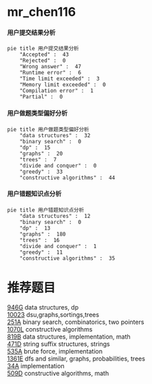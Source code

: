 # mr_chen116

<!-- tabs:start -->



#### **用户提交结果分析**

```mermaid
pie title 用户提交结果分析
    "Accepted" :  43
    "Rejected" :  0
    "Wrong answer" :  47
    "Runtime error" :  6
    "Time limit exceeded" :  3
    "Memory limit exceeded" :  0
    "Compilation error" :  1
    "Partial" :  0
```

#### **用户做题类型偏好分析**

```mermaid
pie title 用户做题类型偏好分析
    "data structures" :  32
    "binary search" :  0
    "dp" :  15
    "graphs" :  20
    "trees" :  7
    "divide and conquer" :  0
    "greedy" :  33
    "constructive algorithms" :  44
```
#### **用户错题知识点分析**

```mermaid
pie title 用户错题知识点分析
    "data structures" :  12
    "binary search" :  0
    "dp" :  13
    "graphs" :  180
    "trees" :  16
    "divide and conquer" :  1
    "greedy" :  11
    "constructive algorithms" :  35
```



<!-- tabs:end -->
# 推荐题目
[946G](https://codeforces.com/contest/946/problem/G)		data structures,
                        dp		  
[10023](https://codeforces.com/contest/1002/problem/3)		dsu,graphs,sortings,trees		  
[251A](https://codeforces.com/contest/251/problem/A)		binary search,
                        combinatorics,
                        two pointers		  
[1070L](https://codeforces.com/contest/1070/problem/L)		constructive algorithms		  
[819B](https://codeforces.com/contest/819/problem/B)		data structures,
                        implementation,
                        math		  
[471D](https://codeforces.com/contest/471/problem/D)		string suffix structures,
                        strings		  
[535A](https://codeforces.com/contest/535/problem/A)		brute force,
                        implementation		  
[1361E](https://codeforces.com/contest/1361/problem/E)		dfs and similar,
                        graphs,
                        probabilities,
                        trees		  
[34A](https://codeforces.com/contest/34/problem/A)		implementation		  
[509D](https://codeforces.com/contest/509/problem/D)		constructive algorithms,
                        math		  
